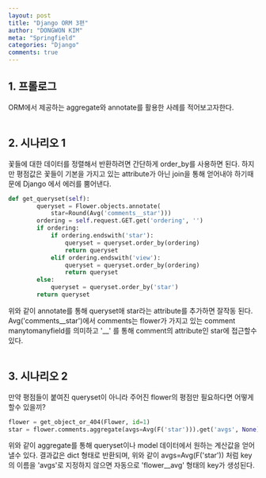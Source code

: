 ```yaml
---
layout: post
title: "Django ORM 3편"
author: "DONGWON KIM"
meta: "Springfield"
categories: "Django"
comments: true
---
```


## 1. 프롤로그
ORM에서 제공하는 aggregate와 annotate를 활용한 사례를 적어보고자한다.
<br><br>

## 2. 시나리오 1
꽃들에 대한 데이터를 정렬해서 반환하려면 간단하게 order_by를 사용하면 된다.
하지만 평점값은 꽃들이 기본을 가지고 있는 attribute가 아닌 join을 통해 얻어내야 하기때문에
Django 에서 에러를 뿜어낸다.

```python
def get_queryset(self):
        queryset = Flower.objects.annotate(
            star=Round(Avg('comments__star')))
        ordering = self.request.GET.get('ordering', '')
        if ordering:
            if ordering.endswith('star'):
                queryset = queryset.order_by(ordering)
                return queryset
            elif ordering.endswith('view'):
                queryset = queryset.order_by(ordering)
                return queryset
        else:
            queryset = queryset.order_by('star')
        return queryset
```
위와 같이 annotate를 통해 queryset애 star라는 attribute를 추가하면 잘작동 된다.
Avg('comments__star')에서 comments는 flower가 가지고 있는 comment manytomanyfield를 의미하고
'__' 를 통해 comment의 attribute인 star에 접근할수 있다.
<br><br>

## 3. 시나리오 2

만약 평점들이 붙여진 queryset이 아니라 주어진 flower의 평점만 필요하다면 어떻게 할수 있을끼?
```python
flower = get_object_or_404(Flower, id=1)
star = flower.comments.aggregate(avgs=Avg(F('star'))).get('avgs', None)
```
위와 같이 aggregate를 통해 queryset이나 model 데이터에서 원하는 계산값을 얻어낼수 있다.
결과값은 dict 형태로 반환되며, 위와 같이 avgs=Avg(F('star')) 처럼 key의 이름을 'avgs'로
지정하지 않으면 자동으로 'flower__avg' 형태의 key가 생성된다.
